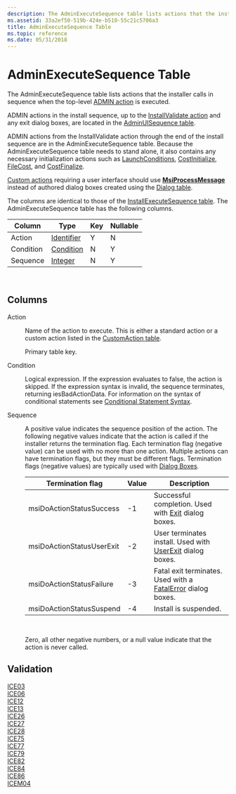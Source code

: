 ```yaml
---
description: The AdminExecuteSequence table lists actions that the installer calls in sequence when the top-level ADMIN action is executed.
ms.assetid: 33a2ef50-519b-424e-b510-55c21c5706a3
title: AdminExecuteSequence Table
ms.topic: reference
ms.date: 05/31/2018
---
```


# AdminExecuteSequence Table

The AdminExecuteSequence table lists actions that the installer calls in sequence when the top-level [ADMIN action](admin-action.md) is executed.

ADMIN actions in the install sequence, up to the [InstallValidate action](installvalidate-action.md) and any exit dialog boxes, are located in the [AdminUISequence table](adminuisequence-table.md).

ADMIN actions from the InstallValidate action through the end of the install sequence are in the AdminExecuteSequence table. Because the AdminExecuteSequence table needs to stand alone, it also contains any necessary initialization actions such as [LaunchConditions](launchconditions-action.md), [CostInitialize](costinitialize-action.md), [FileCost](filecost-action.md), and [CostFinalize](costfinalize-action.md).

[Custom actions](custom-actions.md) requiring a user interface should use [**MsiProcessMessage**](/windows/desktop/api/Msiquery/nf-msiquery-msiprocessmessage) instead of authored dialog boxes created using the [Dialog table](dialog-table.md).

The columns are identical to those of the [InstallExecuteSequence table](installexecutesequence-table.md). The AdminExecuteSequence table has the following columns.



| Column    | Type                         | Key | Nullable |
|-----------|------------------------------|-----|----------|
| Action    | [Identifier](identifier.md) | Y   | N        |
| Condition | [Condition](condition.md)   | N   | Y        |
| Sequence  | [Integer](integer.md)       | N   | Y        |



 

## Columns

<dl> <dt>

<span id="Action"></span><span id="action"></span><span id="ACTION"></span>Action
</dt> <dd>

Name of the action to execute. This is either a standard action or a custom action listed in the [CustomAction table](customaction-table.md).

Primary table key.

</dd> <dt>

<span id="Condition"></span><span id="condition"></span><span id="CONDITION"></span>Condition
</dt> <dd>

Logical expression. If the expression evaluates to false, the action is skipped. If the expression syntax is invalid, the sequence terminates, returning iesBadActionData. For information on the syntax of conditional statements see [Conditional Statement Syntax](conditional-statement-syntax.md).

</dd> <dt>

<span id="Sequence"></span><span id="sequence"></span><span id="SEQUENCE"></span>Sequence
</dt> <dd>

A positive value indicates the sequence position of the action. The following negative values indicate that the action is called if the installer returns the termination flag. Each termination flag (negative value) can be used with no more than one action. Multiple actions can have termination flags, but they must be different flags. Termination flags (negative values) are typically used with [Dialog Boxes](dialog-boxes.md).



| Termination flag          | Value | Description                                                                          |
|---------------------------|-------|--------------------------------------------------------------------------------------|
| msiDoActionStatusSuccess  | -1    | Successful completion. Used with [Exit](exit-dialog.md) dialog boxes.               |
| msiDoActionStatusUserExit | -2    | User terminates install. Used with [UserExit](userexit-dialog.md) dialog boxes.     |
| msiDoActionStatusFailure  | -3    | Fatal exit terminates. Used with a [FatalError](fatalerror-dialog.md) dialog boxes. |
| msiDoActionStatusSuspend  | -4    | Install is suspended.                                                                |



 

Zero, all other negative numbers, or a null value indicate that the action is never called.

</dd> </dl>

## Validation

<dl>

[ICE03](ice03.md)  
[ICE06](ice06.md)  
[ICE12](ice12.md)  
[ICE13](ice13.md)  
[ICE26](ice26.md)  
[ICE27](ice27.md)  
[ICE28](ice28.md)  
[ICE75](ice75.md)  
[ICE77](ice77.md)  
[ICE79](ice79.md)  
[ICE82](ice82.md)  
[ICE84](ice84.md)  
[ICE86](ice86.md)  
[ICEM04](icem04.md)  
</dl>

 

 



